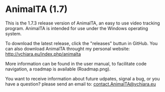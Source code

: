 # AnimalTA (1.7)

This is the 1.7.3 release version of AnimalTA, an easy to use video tracking program.
AnimalTA is intended for use under the Windows operating system.

To download the latest release, click the "releases" buttun in GitHub.
You can also download AnimalTA throught my personal website: http://vchiara.eu/index.php/animalta

More information can be found in the user manual, to facilitate code navigation, a roadmap is available (Roadmap.png).

You want to receive information about future udpates, signal a bug, or you have a question? please send an email to: contact.AnimalTA@vchiara.eu

